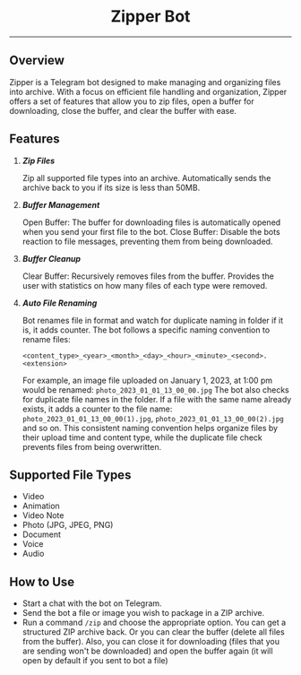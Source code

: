 <h1 style="display: flex; justify-content: center">Zipper Bot</h1>

---

## Overview

Zipper is a Telegram bot designed to make managing and organizing files into archive.
With a focus on efficient file handling and organization, Zipper offers a set of features that allow you to zip files,
open a buffer for downloading, close the buffer, and clear the buffer with ease.

## Features

1. ***Zip Files***

   Zip all supported file types into an archive.
   Automatically sends the archive back to you if its size is less than 50MB.

2. ***Buffer Management***

   Open Buffer: The buffer for downloading files is automatically opened when you send your first file to the bot.
   Close Buffer: Disable the bots reaction to file messages, preventing them from being downloaded.

3. ***Buffer Cleanup***

   Clear Buffer: Recursively removes files from the buffer.
   Provides the user with statistics on how many files of each type were removed.

4. ***Auto File Renaming***

   Bot renames file in format and watch for duplicate naming in folder if it is, it adds counter.
   The bot follows a specific naming convention to rename files:

   ```<content_type>_<year>_<month>_<day>_<hour>_<minute>_<second>.<extension>```

   For example, an image file uploaded on January 1, 2023,
   at 1:00 pm would be renamed: ```photo_2023_01_01_13_00_00.jpg```
   The bot also checks for duplicate file names in the folder.
   If a file with the same name already exists, it adds a
   counter to the file name: ```photo_2023_01_01_13_00_00(1).jpg```,
   ```photo_2023_01_01_13_00_00(2).jpg``` and so on.
   This consistent naming convention helps organize files by their upload time and content type, while the duplicate
   file check prevents files from being overwritten.

## Supported File Types

* Video
* Animation
* Video Note
* Photo (JPG, JPEG, PNG)
* Document
* Voice
* Audio

## How to Use

* Start a chat with the bot on Telegram.
* Send the bot a file or image you wish to package in a ZIP archive.
* Run a command ```/zip``` and choose the appropriate option.
  You can get a structured ZIP archive back.
  Or you can clear the buffer (delete all files from the buffer).
  Also, you can close it for downloading (files that you are sending won't be downloaded)
  and open the buffer again (it will open by default if you sent to bot a file) 